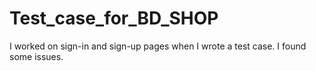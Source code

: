 # Test_case_for_BD_SHOP
I worked on sign-in and sign-up pages when I wrote a test case. I found some issues.




